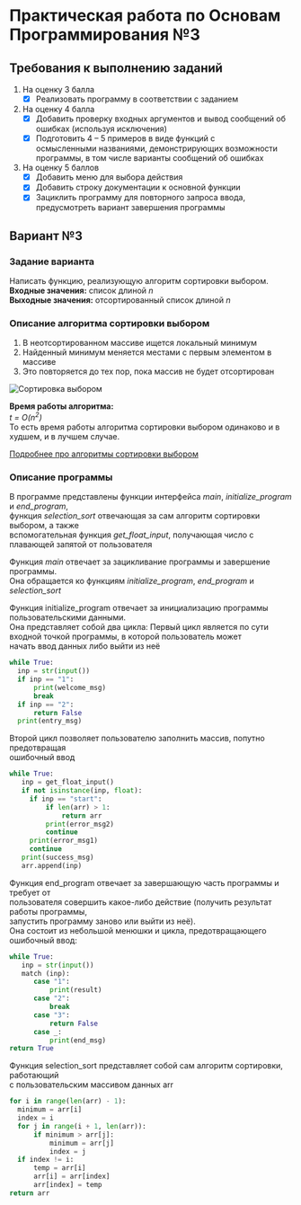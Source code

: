 # Практическая работа по Основам Программирования №3
## Требования к выполнению заданий
1. На оценку 3 балла
   - [x] Реализовать программу в соответствии с заданием
2. На оценку 4 балла
   - [x] Добавить проверку входных аргументов и вывод сообщений об ошибках
   (используя исключения)
   - [x] Подготовить 4 – 5 примеров в виде функций с  
   осмысленными названиями, демонстрирующих возможности  
   программы, в том числе варианты сообщений об ошибках
3. На оценку 5 баллов
   - [x] Добавить меню для выбора действия
   - [x] Добавить строку документации к основной функции
   - [x] Зациклить программу для повторного запроса ввода,  
   предусмотреть вариант завершения программы
## Вариант №3
### Задание варианта 
Написать функцию, реализующую алгоритм сортировки выбором.  
**Входные значения:** список длиной *n*  
**Выходные значения:** отсортированный список длиной *n*

### Описание алгоритма сортировки выбором
1. В неотсортированном массиве ищется локальный минимум
2. Найденный минимум меняется местами с первым элементом в массиве 
3. Это повторяется до тех пор, пока массив не будет отсортирован

![Сортировка выбором](https://github.com/art-io/op3-docs/assets/123387786/8612ea42-7144-46b7-892f-5b729d9dd52d)

**Время работы алгоритма:**  
*t = O(n<sup>2</sup>)*  
То есть время работы алгоритма сортировки выбором одинаково и в худшем, и в лучшем случае.

[Подробнее про алгоритмы сортировки выбором](https://habr.com/ru/articles/422085/)

### Описание программы
В программе представлены функции интерфейса *main*, *initialize_program* и *end_program*,  
функция *selection_sort* отвечающая за сам алгоритм сортировки выбором, а также  
вспомогательная функция *get_float_input*, получающая число с плавающей запятой от пользователя

Функция *main* отвечает за зацикливание программы и завершение программы.  
Она обращается ко функциям *initialize_program*, *end_program* и *selection_sort*

Функция initialize_program отвечает за инициализацию программы пользовательскими данными.  
Она представляет собой два цикла:
Первый цикл является по сути входной точкой программы, в которой пользователь может  
начать ввод данных либо выйти из неё
```python
while True:
  inp = str(input())
  if inp == "1":
      print(welcome_msg)
      break
  if inp == "2":
      return False
  print(entry_msg)
```
Второй цикл позволяет пользователю заполнить массив, попутно предотвращая  
ошибочный ввод  
```python
while True:
   inp = get_float_input()
   if not isinstance(inp, float):
     if inp == "start":
         if len(arr) > 1:
             return arr
         print(error_msg2)
         continue
     print(error_msg1)
     continue
   print(success_msg)
   arr.append(inp)
```

Функция end_program отвечает за завершающую часть программы и требует от  
пользователя совершить какое-либо действие (получить результат работы программы,  
запустить программу заново или выйти из неё).  
Она состоит из небольшой менюшки и цикла, предотвращающего ошибочный ввод:  
```python
while True:
   inp = str(input())
   match (inp):
      case "1":
          print(result)
      case "2":
          break
      case "3":
          return False
      case _:
          print(end_msg)
return True
```  

Функция selection_sort представляет собой сам алгоритм сортировки, работающий  
с пользовательским массивом данных arr
```python
for i in range(len(arr) - 1):
  minimum = arr[i]
  index = i
  for j in range(i + 1, len(arr)):
      if minimum > arr[j]:
          minimum = arr[j]
          index = j
  if index != i:
      temp = arr[i]
      arr[i] = arr[index]
      arr[index] = temp
return arr
```
